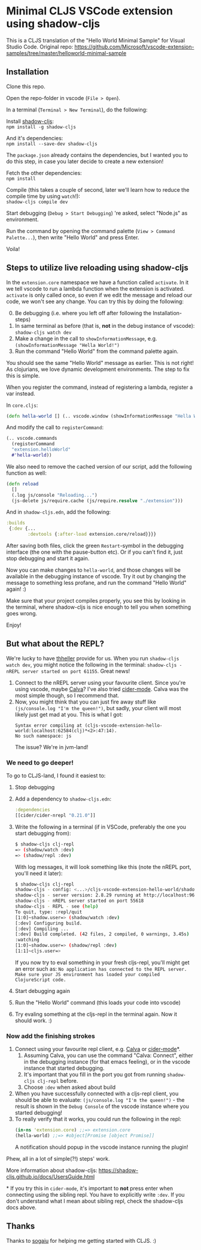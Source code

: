 # Minimal CLJS VSCode extension using shadow-cljs

This is a CLJS translation of the "Hello World Minimal Sample" for Visual Studio Code.
Original repo: https://github.com/Microsoft/vscode-extension-samples/tree/master/helloworld-minimal-sample

## Installation
Clone this repo.

Open the repo-folder in vscode (`File > Open`).

In a terminal (`Terminal > New Terminal`), do the following:

Install [shadow-cljs](https://shadow-cljs.github.io/docs/UsersGuide.html#_installation):\
`npm install -g shadow-cljs`

And it's dependencies:\
`npm install --save-dev shadow-cljs`

The `package.json` already contains the dependencies, but I wanted you to do this step, in case you later decide to create a new extension!

Fetch the other dependencies:\
`npm install`

Compile (this takes a couple of second, later we'll learn how to reduce the compile time by using `watch`!):\
`shadow-cljs compile dev`

Start debugging (`Debug > Start Debugging`) 
're asked, select "Node.js" as environment.

Run the command by opening the command palette (`View > Command Palette...`), then write "Hello World" and press Enter.

Voila!

## Steps to utilize live reloading using shadow-cljs

In the `extension.core` namespace we have a function called `activate`. In it we tell vscode to run a lambda function when the extension is activated. `activate` is only called once, so even if we edit the message and reload our code, we won't see any change. You can try this by doing the following:

0. Be debugging (i.e. where you left off after following the Installation-steps)
1. In same terminal as before (that is, **not** in the debug instance of vscode): `shadow-cljs watch dev`
2. Make a change in the call to `showInformationMessage`, e.g. `(showInformationMessage "Hella World!")`
3. Run the command "Hello World" from the command palette again.

You should see the same "Hello World" message as earlier. This is not right! As clojurians, we love dynamic development environments. The step to fix this is simple.

When you register the command, instead of registering a lambda, register a var instead.

In `core.cljs`:

```clojure
(defn hella-world [] (.. vscode.window (showInformationMessage "Hella World!")))
```

And modify the call to `registerCommand`:

```clojure
(.. vscode.commands
  (registerCommand
  "extension.helloWorld"
  #'hella-world))
```

We also need to remove the cached version of our script, add the following function as well:
```clojure
(defn reload
  []
  (.log js/console "Reloading...")
  (js-delete js/require.cache (js/require.resolve "./extension")))
```

And in `shadow-cljs.edn`, add the following:
```clojure
:builds
 {:dev {...
        :devtools {:after-load extension.core/reload}}}}
```

After saving both files, click the green `Restart`-symbol in the debugging interface (the one with the pause-button etc). Or if you can't find it, just stop debugging and start it again.

Now you can make changes to `hella-world`, and those changes will be available in the debugging instance of vscode. Try it out by changing the message to something less profane, and run the command "Hello World" again! :)

Make sure that your project compiles properly, you see this by looking in the terminal, where shadow-cljs is nice enough to tell you when something goes wrong.

Enjoy!

## But what about the REPL?

We're lucky to have [thheller](https://github.com/thheller) provide for us. When you run `shadow-cljs watch dev`, you might notice the following in the terminal: `shadow-cljs - nREPL server started on port 61155`. Great news!

1. Connect to the nREPL server using your favourite client. Since you're using vscode, maybe [Calva](https://marketplace.visualstudio.com/itemdetails?itemName=cospaia.clojure4vscode)? I've also tried [cider-mode](https://cider.readthedocs.io/en/latest/). Calva was the most simple though, so I recommend that.
2. Now, you might think that you can just fire away stuff like `(js/console.log "I'm the queen!")`, but sadly, your client will most likely just get mad at you. This is what I got:
   ```
   Syntax error compiling at (cljs-vscode-extension-hello-world:localhost:62584(clj)*<2>:47:14).
   No such namespace: js
   ```
   The issue? We're in jvm-land!
   
### We need to go deeper!
To go to CLJS-land, I found it easiest to:

1. Stop debugging
2. Add a dependency to `shadow-cljs.edn`:
    ```clojure
    :dependencies
    [[cider/cider-nrepl "0.21.0"]]
    ```
3. Write the following in a terminal (if in VSCode, preferably the one you start debugging from):
    ```bash
    $ shadow-cljs clj-repl
    => (shadow/watch :dev)
    => (shadow/repl :dev)
    ```
    With log messages, it will look something like this (note the nREPL port, you'll need it later):
    ```bash
    $ shadow-cljs clj-repl
    shadow-cljs - config: <...>/cljs-vscode-extension-hello-world/shadow-cljs.edn  cli version: 2.8.29  node: v8.15.0
    shadow-cljs - server version: 2.8.29 running at http://localhost:9630
    shadow-cljs - nREPL server started on port 55618
    shadow-cljs - REPL - see (help)
    To quit, type: :repl/quit
    [1:0]~shadow.user=> (shadow/watch :dev)
    [:dev] Configuring build.
    [:dev] Compiling ...
    [:dev] Build completed. (42 files, 2 compiled, 0 warnings, 3.45s)
    :watching
    [1:0]~shadow.user=> (shadow/repl :dev)
    [1:1]~cljs.user=>
    ```
    If you now try to eval something in your fresh cljs-repl, you'll might get an error such as: `No application has connected to the REPL server. Make sure your JS environment has loaded your compiled ClojureScript code.`

4. Start debugging again
5. Run the "Hello World" command (this loads your code into vscode)
6. Try evaling something at the cljs-repl in the terminal again. Now it should work. :)

### Now add the finishing strokes

1. Connect using your favourite repl client, e.g. [Calva](https://marketplace.visualstudio.com/itemdetails?itemName=cospaia.clojure4vscode) or [cider-mode](https://cider.readthedocs.io/en/latest/)*.
   1. Assuming Calva, you can use the command "Calva: Connect", either in the debugging instance (for that emacs feeling), or in the vscode instance that started debugging.
   2. It's important that you fill in the port you got from running `shadow-cljs clj-repl` before.
   3. Choose `:dev` when asked about build
2. When you have successfully connected with a cljs-repl client, you should be able to evaluate: `(js/console.log "I'm the queen!")` - the result is shown in the `Debug Console` of the vscode instance where you started debugging!
3. To really verify that it works, you could run the following in the repl:
   ```clojure
   (in-ns 'extension.core) ;;=> extension.core
   (hella-world) ;;=> #object[Promise [object Promise]]
   ```
   A notification should popup in the vscode instance running the plugin!

Phew, all in a lot of simple(?!) steps' work.

More information about shadow-cljs: https://shadow-cljs.github.io/docs/UsersGuide.html

\* If you try this in `cider-mode`, it's important to **not** press enter when connecting using the sibling repl. You have to explicitly write `:dev`. If you don't understand what I mean about sibling repl, check the shadow-cljs docs above.

## Thanks

Thanks to [sogaiu](https://github.com/sogaiu) for helping me getting started with CLJS. :)
